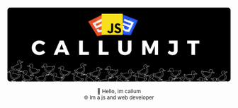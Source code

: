 <svg fill="none" viewBox="0 0 600 300" width="600" height="300" xmlns="http://www.w3.org/2000/svg">
<foreignObject width="100%" height="100%">
<div xmlns="http://www.w3.org/1999/xhtml">

<style>
  .img {
    border-radius: 8px;
  }
</style>

  <p align="center"><img src="images/CallumJt.png" class="img"></p>

  <p align="center">
    👋 Hello, im callum<br>
    🌐 Im a js and web developer<br>
  </p>
      
</div>
</foreignObject>
</svg>
<!--[![Discord Presence](https://lanyard.cnrad.dev/api/529773171574833152)](https://discord.com/users/529773171574833152?borderRadius=99999px)-->

